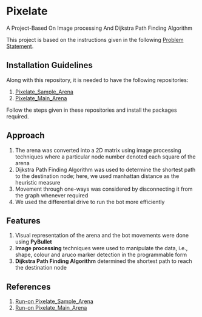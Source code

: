 # Pixelate
A Project-Based On Image processing And Dijkstra Path Finding Algorithm

This project is based on the instructions given in the following [Problem Statement](https://drive.google.com/file/d/1XZivQZIc6szvCmp2vMksxlliCC4whAkB/view?usp=sharing).

## Installation Guidelines
Along with this repository, it is needed to have the following repositories:
1. [Pixelate_Sample_Arena](https://github.com/Robotics-Club-IIT-BHU/Pixelate_Sample_Arena)
2. [Pixelate_Main_Arena](https://github.com/Robotics-Club-IIT-BHU/Pixelate_Main_Arena)

Follow the steps given in these repositories and install the packages required.


## Approach
1. The arena was converted into a 2D matrix using image processing techniques where a particular node number denoted each square of the arena
2. Dijkstra Path Finding Algorithm was used to determine the shortest path to the destination node; here, we used manhattan distance as the heuristic measure
3. Movement through one-ways was considered by disconnecting it from the graph whenever required
4. We used the differential drive to run the bot more efficiently

## Features
1. Visual representation of the arena and the bot movements were done using **PyBullet**
2. **Image processing** techniques were used to manipulate the data, i.e., shape, colour and aruco marker detection in the programmable form
3. **Dijkstra Path Finding Algorithm** determined the shortest path to reach the destination node

## References
1. [Run-on Pixelate_Sample_Arena](https://drive.google.com/file/d/1UvjsFBCqCi7iOGJ31PaYBjCLJ4yCy9GN/view?usp=sharing)
2. [Run-on Pixelate_Main_Arena](https://drive.google.com/file/d/1swEE_Imy73od_K_-a2RPHQ5FvANhRL1x/view?usp=sharing)
